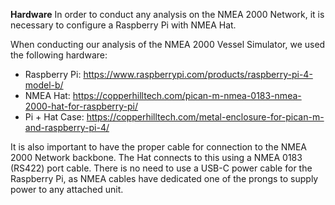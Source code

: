 **Hardware**
In order to conduct any analysis on the NMEA 2000 Network, it is necessary to configure a Raspberry Pi with NMEA Hat.

When conducting our analysis of the NMEA 2000 Vessel Simulator, we used the following hardware:
- Raspberry Pi: https://www.raspberrypi.com/products/raspberry-pi-4-model-b/
- NMEA Hat: https://copperhilltech.com/pican-m-nmea-0183-nmea-2000-hat-for-raspberry-pi/
- Pi + Hat Case: https://copperhilltech.com/metal-enclosure-for-pican-m-and-raspberry-pi-4/
  
It is also important to have the proper cable for connection to the NMEA 2000 Network backbone. The Hat connects to this using a NMEA 0183 (RS422) port cable. There is no need to use a USB-C power cable for the Raspberry Pi, as NMEA cables have dedicated one of the prongs to supply power to any attached unit.
